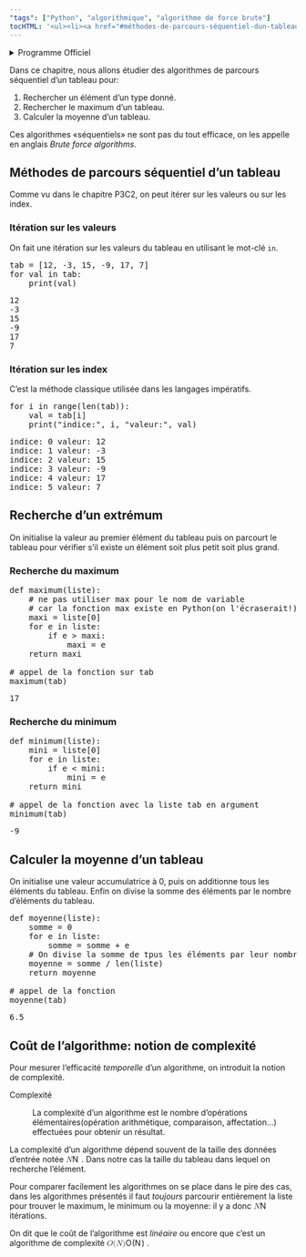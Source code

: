 ```yaml
---
"tags": ["Python", "algorithmique", "algorithme de force brute"]
tocHTML: '<ul><li><a href="#méthodes-de-parcours-séquentiel-dun-tableau" data-localhref="true">Méthodes de parcours séquentiel d’un tableau</a></li><ul><li><a href="#itération-sur-les-valeurs" data-localhref="true">Itération sur les valeurs</a></li><li><a href="#itération-sur-les-index" data-localhref="true">Itération sur les index</a></li></ul><li><a href="#recherche-dun-extrémum" data-localhref="true">Recherche d’un extrémum</a></li><ul><li><a href="#recherche-du-maximum" data-localhref="true">Recherche du maximum</a></li><li><a href="#recherche-du-minimum" data-localhref="true">Recherche du minimum</a></li></ul><li><a href="#calculer-la-moyenne-dun-tableau" data-localhref="true">Calculer la moyenne d’un tableau</a></li><li><a href="#coût-de-lalgorithme-notion-de-complexité" data-localhref="true">Coût de l’algorithme: notion de complexité</a></li></ul>'
---
```






<details class="programme"><summary>Programme Officiel</summary>
<table class="table table-bordered table-hover">
<thead class="table-warning">
<tr class="header">
<th><div class="highlight"><pre><span></span>    Contenus
</pre></div>
</th>
<th><div class="highlight"><pre><span></span>   Capacités attendues
</pre></div>
</th>
<th><div class="highlight"><pre><span></span>       Commentaires
</pre></div>
</th>
</tr>
</thead>
<tbody>
<tr class="odd">
<td>Parcours séquentiel d’un tableau</td>
<td>Écrire un algorithme de recherche d’un extremum, de calcul d’une moyenne.</td>
<td>On montre que le coût est linéaire</td>
</tr>
</tbody>
</table>
<a class="lien-programme" href="../programme/">Lien vers le programme complet</a></details>

<div class="intro quarto-layout-panel">
<div class="quarto-layout-row quarto-layout-valign-top">
<div class="g quarto-layout-cell" style="flex-basis: 50.0%;justify-content: center;">
<p>Dans ce chapitre, nous allons étudier des algorithmes de parcours séquentiel d’un tableau pour:</p>
<ol type="1">
<li>Rechercher un élément d’un type donné.</li>
<li>Rechercher le maximum d’un tableau.</li>
<li>Calculer la moyenne d’un tableau.</li>
</ol>
<p>Ces algorithmes «séquentiels» ne sont pas du tout efficace, on les appelle en anglais <em>Brute force algorithms</em>.</p>
</div>
<div class="quarto-layout-cell" style="flex-basis: 50.0%;justify-content: center;">
<p><wc-wikimage title="Sudoku_solved_by_bactracking.gif" caption="Exemple de résolution d'un sudoku par force brute. Toutes les solutions sont explorées jusqu'à trouver la bonne."></wc-wikimage></p>
</div>
</div>
</div>
<h2 id="méthodes-de-parcours-séquentiel-dun-tableau" class="anchored">Méthodes de parcours séquentiel d’un tableau</h2>
<p>Comme vu dans le chapitre P3C2, on peut itérer sur les valeurs ou sur les index.</p>
<h3 id="itération-sur-les-valeurs" class="anchored">Itération sur les valeurs</h3>
<p>On fait une itération sur les valeurs du tableau en utilisant le mot-clé <code>in</code>.</p>
<div class="cell" data-execution_count="1">
<div class="highlight"><pre><span></span><span class="n">tab</span> <span class="o">=</span> <span class="p">[</span><span class="mi">12</span><span class="p">,</span> <span class="o">-</span><span class="mi">3</span><span class="p">,</span> <span class="mi">15</span><span class="p">,</span> <span class="o">-</span><span class="mi">9</span><span class="p">,</span> <span class="mi">17</span><span class="p">,</span> <span class="mi">7</span><span class="p">]</span>
<span class="k">for</span> <span class="n">val</span> <span class="ow">in</span> <span class="n">tab</span><span class="p">:</span>
<span class="nb">    print</span><span class="p">(</span><span class="n">val</span><span class="p">)</span>
</pre></div>

<div class="cell-output cell-output-stdout">
<div class="highlight"><pre><span></span><span class="mf">12</span>
<span class="o">-</span><span class="mf">3</span>
<span class="mf">15</span>
<span class="o">-</span><span class="mf">9</span>
<span class="mf">17</span>
<span class="mf">7</span>
</pre></div>

</div>
</div>
<h3 id="itération-sur-les-index" class="anchored">Itération sur les index</h3>
<p>C’est la méthode classique utilisée dans les langages impératifs.</p>
<div class="cell" data-execution_count="2">
<div class="highlight"><pre><span></span><span class="k">for</span> <span class="n">i</span> <span class="ow">in</span> <span class="nb">range</span><span class="p">(</span><span class="nb">len</span><span class="p">(</span><span class="n">tab</span><span class="p">)):</span>
<span class="n">    val</span> <span class="o">=</span> <span class="n">tab</span><span class="p">[</span><span class="n">i</span><span class="p">]</span>
<span class="nb">    print</span><span class="p">(</span><span class="s2">"indice:"</span><span class="p">,</span> <span class="n">i</span><span class="p">,</span> <span class="s2">"valeur:"</span><span class="p">,</span> <span class="n">val</span><span class="p">)</span>
</pre></div>

<div class="cell-output cell-output-stdout">
<div class="highlight"><pre><span></span><span class="n">indice</span><span class="o">:</span><span class="w"> </span><span class="mi">0</span><span class="w"> </span><span class="n">valeur</span><span class="o">:</span><span class="w"> </span><span class="mi">12</span>
<span class="n">indice</span><span class="o">:</span><span class="w"> </span><span class="mi">1</span><span class="w"> </span><span class="n">valeur</span><span class="o">:</span><span class="w"> </span><span class="o">-</span><span class="mi">3</span>
<span class="n">indice</span><span class="o">:</span><span class="w"> </span><span class="mi">2</span><span class="w"> </span><span class="n">valeur</span><span class="o">:</span><span class="w"> </span><span class="mi">15</span>
<span class="n">indice</span><span class="o">:</span><span class="w"> </span><span class="mi">3</span><span class="w"> </span><span class="n">valeur</span><span class="o">:</span><span class="w"> </span><span class="o">-</span><span class="mi">9</span>
<span class="n">indice</span><span class="o">:</span><span class="w"> </span><span class="mi">4</span><span class="w"> </span><span class="n">valeur</span><span class="o">:</span><span class="w"> </span><span class="mi">17</span>
<span class="n">indice</span><span class="o">:</span><span class="w"> </span><span class="mi">5</span><span class="w"> </span><span class="n">valeur</span><span class="o">:</span><span class="w"> </span><span class="mi">7</span>
</pre></div>

</div>
</div>
<h2 id="recherche-dun-extrémum" class="anchored">Recherche d’un extrémum</h2>
<p>On initialise la valeur au premier élément du tableau puis on parcourt le tableau pour vérifier s’il existe un élément soit plus petit soit plus grand.</p>
<h3 id="recherche-du-maximum" class="anchored">Recherche du maximum</h3>
<div class="cell" data-execution_count="3">
<div class="highlight"><pre><span></span><span class="k">def</span> <span class="nf">maximum</span><span class="p">(</span><span class="n">liste</span><span class="p">):</span>
<span class="c1">    # ne pas utiliser max pour le nom de variable</span>
<span class="c1">    # car la fonction max existe en Python(on l'écraserait!)</span>
<span class="n">    maxi</span> <span class="o">=</span> <span class="n">liste</span><span class="p">[</span><span class="mi">0</span><span class="p">]</span>
<span class="k">    for</span> <span class="n">e</span> <span class="ow">in</span> <span class="n">liste</span><span class="p">:</span>
<span class="k">        if</span> <span class="n">e</span> <span class="o">&gt;</span> <span class="n">maxi</span><span class="p">:</span>
<span class="n">            maxi</span> <span class="o">=</span> <span class="n">e</span>
<span class="k">    return</span> <span class="n">maxi</span>
<span></span>
<span class="c1"># appel de la fonction sur tab</span>
<span class="n">maximum</span><span class="p">(</span><span class="n">tab</span><span class="p">)</span>
</pre></div>

<div class="cell-output cell-output-display" data-execution_count="26">
<div class="highlight"><pre><span></span><span class="mf">17</span>
</pre></div>

</div>
</div>
<h3 id="recherche-du-minimum" class="anchored">Recherche du minimum</h3>
<div class="cell" data-execution_count="4">
<div class="highlight"><pre><span></span><span class="k">def</span> <span class="nf">minimum</span><span class="p">(</span><span class="n">liste</span><span class="p">):</span>
<span class="n">    mini</span> <span class="o">=</span> <span class="n">liste</span><span class="p">[</span><span class="mi">0</span><span class="p">]</span>
<span class="k">    for</span> <span class="n">e</span> <span class="ow">in</span> <span class="n">liste</span><span class="p">:</span>
<span class="k">        if</span> <span class="n">e</span> <span class="o">&lt;</span> <span class="n">mini</span><span class="p">:</span>
<span class="n">            mini</span> <span class="o">=</span> <span class="n">e</span>
<span class="k">    return</span> <span class="n">mini</span>
<span></span>
<span class="c1"># appel de la fonction avec la liste tab en argument</span>
<span class="n">minimum</span><span class="p">(</span><span class="n">tab</span><span class="p">)</span>
</pre></div>

<div class="cell-output cell-output-display" data-execution_count="27">
<div class="highlight"><pre><span></span>-9
</pre></div>

</div>
</div>
<h2 id="calculer-la-moyenne-dun-tableau" class="anchored">Calculer la moyenne d’un tableau</h2>
<p>On initialise une valeur accumulatrice à 0, puis on additionne tous les éléments du tableau. Enfin on divise la somme des éléments par le nombre d’éléments du tableau.</p>
<div class="cell" data-execution_count="5">
<div class="highlight"><pre><span></span><span class="k">def</span> <span class="nf">moyenne</span><span class="p">(</span><span class="n">liste</span><span class="p">):</span>
<span class="n">    somme</span> <span class="o">=</span> <span class="mi">0</span>
<span class="k">    for</span> <span class="n">e</span> <span class="ow">in</span> <span class="n">liste</span><span class="p">:</span>
<span class="n">        somme</span> <span class="o">=</span> <span class="n">somme</span> <span class="o">+</span> <span class="n">e</span>
<span class="c1">    # On divise la somme de tpus les éléments par leur nombre</span>
<span class="n">    moyenne</span> <span class="o">=</span> <span class="n">somme</span> <span class="o">/</span> <span class="nb">len</span><span class="p">(</span><span class="n">liste</span><span class="p">)</span>
<span class="k">    return</span> <span class="n">moyenne</span>
<span></span>
<span class="c1"># appel de la fonction</span>
<span class="n">moyenne</span><span class="p">(</span><span class="n">tab</span><span class="p">)</span>
</pre></div>

<div class="cell-output cell-output-display" data-execution_count="28">
<div class="highlight"><pre><span></span><span class="mf">6.5</span>
</pre></div>

</div>
</div>
<h2 id="coût-de-lalgorithme-notion-de-complexité" class="anchored">Coût de l’algorithme: notion de complexité</h2>
<p>Pour mesurer l’efficacité <em>temporelle</em> d’un algorithme, on introduit la notion de complexité.</p>
<dl>
<dt>
Complexité
</dt>
<dd>
<div>
<p>La complexité d’un algorithme est le nombre d’opérations élémentaires(opération arithmétique, comparaison, affectation…) effectuées pour obtenir un résultat.</p>
</div>
</dd>
</dl>
<div class="prop">
<p>La complexité d’un algorithme dépend souvent de la taille des données d’entrée notée <span class="katex"><span class="katex-mathml"><math xmlns="http://www.w3.org/1998/Math/MathML"><semantics><mrow><mi>N</mi></mrow><annotation encoding="application/x-tex">N</annotation></semantics></math></span><span class="katex-html" aria-hidden="true"><span class="base"><span class="strut" style="height:0.6833em;"></span><span class="mord mathnormal" style="margin-right:0.10903em;">N</span></span></span></span>
. Dans notre cas la taille du tableau dans lequel on recherche l’élément.</p>
</div>
<p>Pour comparer facilement les algorithmes on se place dans le pire des cas, dans les algorithmes présentés il faut <em>toujours</em> parcourir entièrement la liste pour trouver le maximum, le minimum ou la moyenne: il y a donc <span class="katex"><span class="katex-mathml"><math xmlns="http://www.w3.org/1998/Math/MathML"><semantics><mrow><mi>N</mi></mrow><annotation encoding="application/x-tex">N</annotation></semantics></math></span><span class="katex-html" aria-hidden="true"><span class="base"><span class="strut" style="height:0.6833em;"></span><span class="mord mathnormal" style="margin-right:0.10903em;">N</span></span></span></span>
itérations.</p>
<p>On dit que le coût de l’algorithme est <em>linéaire</em> ou encore que c’est un algorithme de complexité <span class="katex"><span class="katex-mathml"><math xmlns="http://www.w3.org/1998/Math/MathML"><semantics><mrow><mi>O</mi><mo stretchy="false">(</mo><mi>N</mi><mo stretchy="false">)</mo></mrow><annotation encoding="application/x-tex">O(N)</annotation></semantics></math></span><span class="katex-html" aria-hidden="true"><span class="base"><span class="strut" style="height:1em;vertical-align:-0.25em;"></span><span class="mord mathnormal" style="margin-right:0.02778em;">O</span><span class="mopen">(</span><span class="mord mathnormal" style="margin-right:0.10903em;">N</span><span class="mclose">)</span></span></span></span>
.</p>

